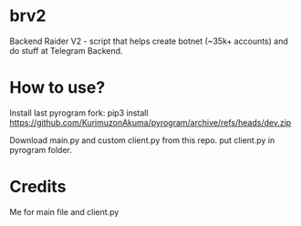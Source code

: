 # brv2
Backend Raider V2 - script that helps create botnet (~35k+ accounts) and do stuff at Telegram Backend.

# How to use?
Install last pyrogram fork:
pip3 install https://github.com/KurimuzonAkuma/pyrogram/archive/refs/heads/dev.zip

Download main.py and custom client.py from this repo. put client.py in pyrogram folder.

# Credits
Me for main file and client.py

